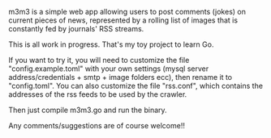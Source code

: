 m3m3 is a simple web app allowing users to post comments (jokes) on current pieces of news, represented by a rolling list of images that is constantly fed by journals' RSS streams.

This is all work in progress. That's my toy project to learn Go.

If you want to try it, you will need to customize the file "config.example.toml" with your own settings (mysql server address/credentials + smtp + image folders ecc), then rename it to "config.toml". 
You can also customize the file "rss.conf", which contains the addresses of the rss feeds to be used by the crawler.

Then just compile m3m3.go and run the binary. 

Any comments/suggestions are of course welcome!!